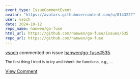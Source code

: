 ```yaml
---
event_type: IssueCommentEvent
avatar: "https://avatars.githubusercontent.com/u/814322?"
user: vsoch
date: 2024-10-12
repo_name: hanwen/go-fuse
html_url: https://github.com/hanwen/go-fuse/issues/535
repo_url: https://github.com/hanwen/go-fuse
---
```


<a href='https://github.com/vsoch' target='_blank'>vsoch</a> commented on issue <a href='https://github.com/hanwen/go-fuse/issues/535' target='_blank'>hanwen/go-fuse#535</a>.

<small>The first thing I tried is to try and inherit the functions, e.g.,...</small>

<a href='https://github.com/hanwen/go-fuse/issues/535' target='_blank'>View Comment</a>